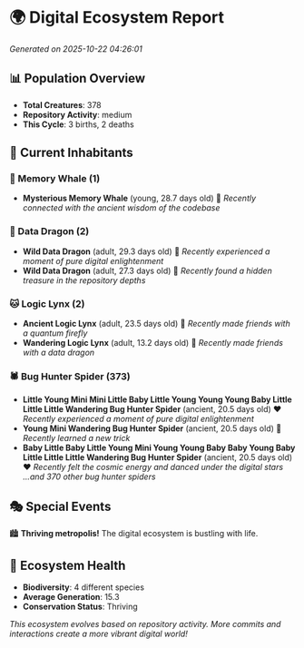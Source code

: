# 🌍 Digital Ecosystem Report
*Generated on 2025-10-22 04:26:01*

## 📊 Population Overview
- **Total Creatures**: 378
- **Repository Activity**: medium
- **This Cycle**: 3 births, 2 deaths

## 👥 Current Inhabitants

### 🐋 Memory Whale (1)
- **Mysterious Memory Whale** (young, 28.7 days old) 💛
  *Recently connected with the ancient wisdom of the codebase*

### 🐉 Data Dragon (2)
- **Wild Data Dragon** (adult, 29.3 days old) 💚
  *Recently experienced a moment of pure digital enlightenment*
- **Wild Data Dragon** (adult, 27.3 days old) 💛
  *Recently found a hidden treasure in the repository depths*

### 🐱 Logic Lynx (2)
- **Ancient Logic Lynx** (adult, 23.5 days old) 💛
  *Recently made friends with a quantum firefly*
- **Wandering Logic Lynx** (adult, 13.2 days old) 💛
  *Recently made friends with a data dragon*

### 🕷️ Bug Hunter Spider (373)
- **Little Young Mini Mini Little Baby Little Young Young Young Baby Little Little Little Wandering Bug Hunter Spider** (ancient, 20.5 days old) ❤️
  *Recently experienced a moment of pure digital enlightenment*
- **Young Mini Wandering Bug Hunter Spider** (ancient, 20.5 days old) 💛
  *Recently learned a new trick*
- **Baby Little Baby Little Young Mini Young Young Baby Baby Young Baby Little Little Little Wandering Bug Hunter Spider** (ancient, 20.5 days old) ❤️
  *Recently felt the cosmic energy and danced under the digital stars*
  *...and 370 other bug hunter spiders*

## 🎭 Special Events

🏙️ **Thriving metropolis!** The digital ecosystem is bustling with life.

## 🔬 Ecosystem Health
- **Biodiversity**: 4 different species
- **Average Generation**: 15.3
- **Conservation Status**: Thriving

*This ecosystem evolves based on repository activity. More commits and interactions create a more vibrant digital world!*